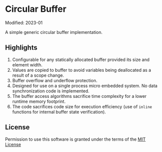 # Circular Buffer

Modified: 2023-01

A simple generic circular buffer implementation.

## Highlights
1. Configurable for any statically allocated buffer provided its size and element width.
2. Values are copied to buffer to avoid variables being deallocated as a result of a scope change.
3. Buffer overflow and underflow protection.
4. Designed for use on a single process micro embedded system. No data synchronization code is implemented.
5. The buffer access algorithms sacrifice time complexity for a lower runtime memory footprint.
6. The code sacrifices code size for execution efficiency (use of `inline` functions for internal buffer state verification).

## License
Permission to use this software is granted under the terms of the [MIT License](LICENSE)